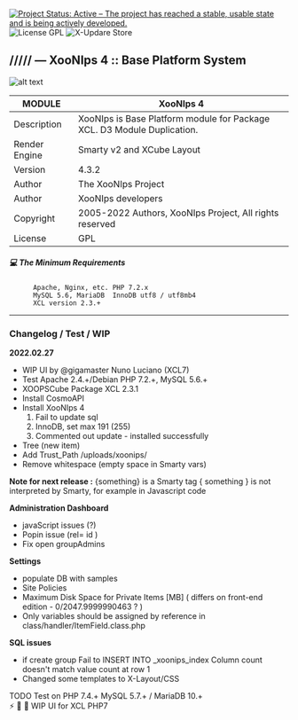 [![Project Status: Active – The project has reached a stable, usable state and is being actively developed.](https://www.repostatus.org/badges/2.0.0/active.svg)](https://github.com/xoopscube/xcl)
![License GPL](https://img.shields.io/badge/License-GPL-green)
![X-Updare Store](https://img.shields.io/badge/X--Update%20Store-Pending-red)

## ///// — XooNIps 4 :: Base Platform System

![alt text](https://repository-images.githubusercontent.com/347963527/8c04d798-5562-4443-8e55-656298649e6f)


MODULE | XooNIps 4
------------ | -------------
Description | XooNIps is Base Platform module for Package XCL. D3 Module Duplication.
Render Engine | Smarty v2 and XCube Layout
Version | 4.3.2
Author | The XooNIps Project
Author | XooNIps developers
Copyright | 2005-2022 Authors, XooNIps Project, All rights reserved
License | GPL


##### :computer: The Minimum Requirements



          Apache, Nginx, etc. PHP 7.2.x
          MySQL 5.6, MariaDB  InnoDB utf8 / utf8mb4
          XCL version 2.3.+



-----

### Changelog / Test / WIP

**2022.02.27**
- WIP UI by @gigamaster Nuno Luciano (XCL7)
- Test Apache 2.4.+/Debian PHP 7.2.+, MySQL 5.6.+
- XOOPSCube Package XCL 2.3.1
- Install CosmoAPI
- Install XooNIps 4
  1. Fail to update sql
  2. InnoDB, set max 191 (255)
  3. Commented out update - installed successfully
- Tree (new item)
- Add Trust_Path /uploads/xoonips/  
- Remove whitespace (empty space in Smarty vars) 

**Note for next release :**
{something} is a Smarty tag
{ something } is not interpreted by Smarty, for example in Javascript code


**Administration Dashboard** 

- javaScript issues (?) 
- Popin issue (rel= id )
- Fix open groupAdmins

**Settings** 

- populate DB with samples
- Site Policies
- Maximum Disk Space for Private Items [MB] ( differs on front-end edition - 0/2047.9999990463 ? )  
- Only variables should be assigned by reference in class/handler/ItemField.class.php 

**SQL issues**

- if create group Fail to INSERT INTO _xoonips_index Column count doesn't match value count at row 1
- Changed some templates to X-Layout/CSS

TODO
Test on PHP 7.4.+ MySQL 5.7.+ / MariaDB 10.+  
⚡ 🔨 🎨 WIP UI for XCL PHP7
